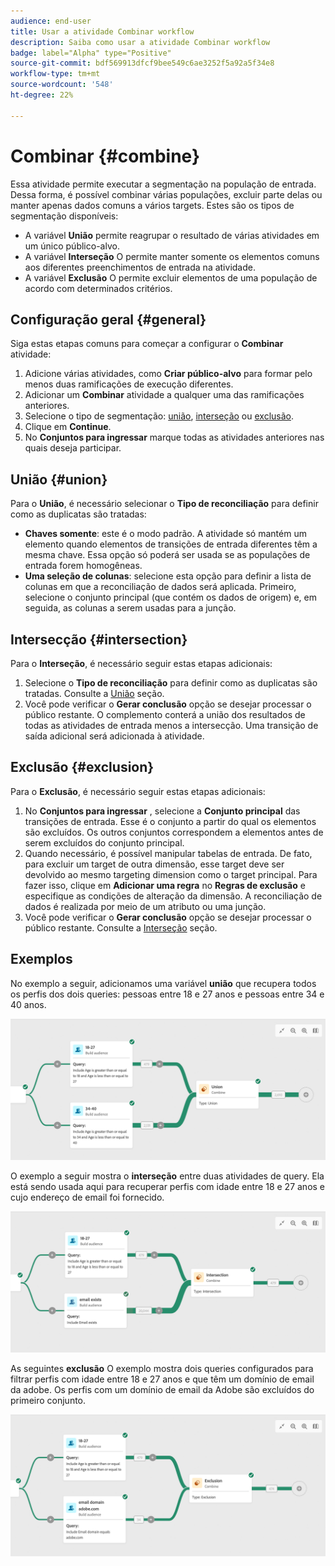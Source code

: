 ```yaml
---
audience: end-user
title: Usar a atividade Combinar workflow
description: Saiba como usar a atividade Combinar workflow
badge: label="Alpha" type="Positive"
source-git-commit: bdf569913dfcf9bee549c6ae3252f5a92a5f34e8
workflow-type: tm+mt
source-wordcount: '548'
ht-degree: 22%

---
```



# Combinar {#combine}

Essa atividade permite executar a segmentação na população de entrada. Dessa forma, é possível combinar várias populações, excluir parte delas ou manter apenas dados comuns a vários targets. Estes são os tipos de segmentação disponíveis:

<!--
The **Combine** activity can be placed after any other activity, but not at the beginning of the workflow. Any activity can be placed after the **Combine**.
-->

* A variável **União** permite reagrupar o resultado de várias atividades em um único público-alvo.
* A variável **Interseção** O permite manter somente os elementos comuns aos diferentes preenchimentos de entrada na atividade.
* A variável **Exclusão** O permite excluir elementos de uma população de acordo com determinados critérios.

## Configuração geral {#general}

Siga estas etapas comuns para começar a configurar o **Combinar** atividade:

1. Adicione várias atividades, como **Criar público-alvo** para formar pelo menos duas ramificações de execução diferentes.
1. Adicionar um **Combinar** atividade a qualquer uma das ramificações anteriores.
1. Selecione o tipo de segmentação: [união](#union), [interseção](#intersection) ou [exclusão](#exclusion).
1. Clique em **Continue**.
1. No **Conjuntos para ingressar** marque todas as atividades anteriores nas quais deseja participar.

## União {#union}

Para o **União**, é necessário selecionar o **Tipo de reconciliação** para definir como as duplicatas são tratadas:

* **Chaves somente**: este é o modo padrão. A atividade só mantém um elemento quando elementos de transições de entrada diferentes têm a mesma chave. Essa opção só poderá ser usada se as populações de entrada forem homogêneas.
* **Uma seleção de colunas**: selecione esta opção para definir a lista de colunas em que a reconciliação de dados será aplicada. Primeiro, selecione o conjunto principal (que contém os dados de origem) e, em seguida, as colunas a serem usadas para a junção.

## Intersecção {#intersection}

Para o **Interseção**, é necessário seguir estas etapas adicionais:

1. Selecione o **Tipo de reconciliação** para definir como as duplicatas são tratadas. Consulte a [União](#union) seção.
1. Você pode verificar o **Gerar conclusão** opção se desejar processar o público restante. O complemento conterá a união dos resultados de todas as atividades de entrada menos a intersecção. Uma transição de saída adicional será adicionada à atividade.

## Exclusão {#exclusion}

Para o **Exclusão**, é necessário seguir estas etapas adicionais:

1. No **Conjuntos para ingressar** , selecione a **Conjunto principal** das transições de entrada. Esse é o conjunto a partir do qual os elementos são excluídos. Os outros conjuntos correspondem a elementos antes de serem excluídos do conjunto principal.
1. Quando necessário, é possível manipular tabelas de entrada. De fato, para excluir um target de outra dimensão, esse target deve ser devolvido ao mesmo targeting dimension como o target principal. Para fazer isso, clique em **Adicionar uma regra** no **Regras de exclusão** e especifique as condições de alteração da dimensão. A reconciliação de dados é realizada por meio de um atributo ou uma junção.
1. Você pode verificar o **Gerar conclusão** opção se desejar processar o público restante. Consulte a [Interseção](#intersection) seção.

## Exemplos

No exemplo a seguir, adicionamos uma variável **união** que recupera todos os perfis dos dois queries: pessoas entre 18 e 27 anos e pessoas entre 34 e 40 anos.

![](../assets/workflow-union-example.png)

O exemplo a seguir mostra o **interseção** entre duas atividades de query. Ela está sendo usada aqui para recuperar perfis com idade entre 18 e 27 anos e cujo endereço de email foi fornecido.

![](../assets/workflow-intersection-example.png)

As seguintes **exclusão** O exemplo mostra dois queries configurados para filtrar perfis com idade entre 18 e 27 anos e que têm um domínio de email da adobe. Os perfis com um domínio de email da Adobe são excluídos do primeiro conjunto.

![](../assets/workflow-exclusion-example.png)





